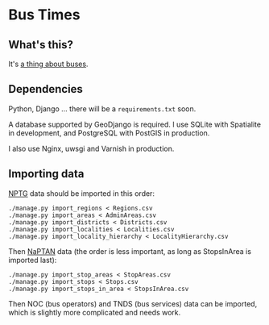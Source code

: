 # Bus Times

## What's this?

It's [a thing about buses](https://bustimes.org.uk/).

## Dependencies

Python, Django ... there will be a `requirements.txt` soon.

A database supported by GeoDjango is required.
I use SQLite with Spatialite in development, and PostgreSQL with PostGIS in production.

I also use Nginx, uwsgi and Varnish in production.

## Importing data

[NPTG][nptg] data should be imported in this order:

    ./manage.py import_regions < Regions.csv
    ./manage.py import_areas < AdminAreas.csv
    ./manage.py import_districts < Districts.csv
    ./manage.py import_localities < Localities.csv
    ./manage.py import_locality_hierarchy < LocalityHierarchy.csv

 Then [NaPTAN][naptan] data (the order is less important, as long as StopsInArea is imported last):

    ./manage.py import_stop_areas < StopAreas.csv
    ./manage.py import_stops < Stops.csv
    ./manage.py import_stops_in_area < StopsInArea.csv

Then NOC (bus operators) and TNDS (bus services) data can be imported,
which is slightly more complicated and needs work.

[nptg]: http://data.gov.uk/dataset/nptg
[naptan]: http://data.gov.uk/dataset/naptan
